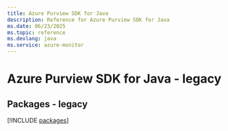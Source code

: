 ```yaml
---
title: Azure Purview SDK for Java
description: Reference for Azure Purview SDK for Java
ms.date: 06/23/2025
ms.topic: reference
ms.devlang: java
ms.service: azure-monitor
---
```

# Azure Purview SDK for Java - legacy
## Packages - legacy
[!INCLUDE [packages](purview-index.md)]